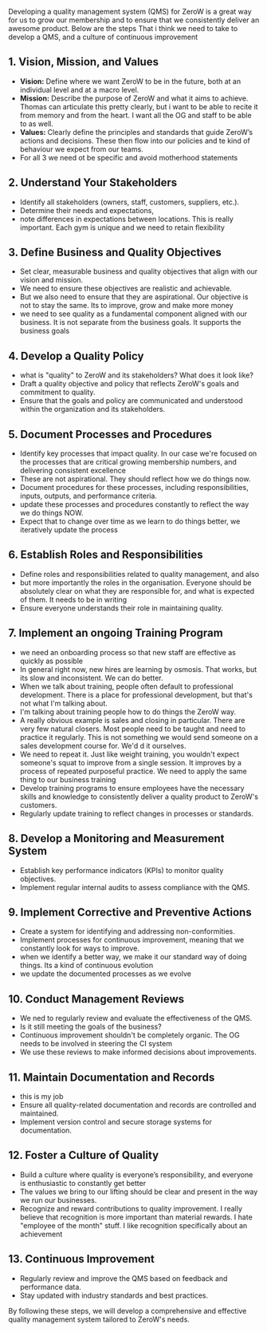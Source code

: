 Developing a quality management system (QMS) for ZeroW is a great way for us to grow our membership and to ensure that 
we consistently deliver an awesome product. Below are the steps That i think we need to take to develop a QMS, and a 
culture of continuous improvement

## 1. Vision, Mission, and Values
- **Vision:** Define where we want ZeroW to be in the future, both at an individual level and at a macro level.
- **Mission:** Describe the purpose of ZeroW and what it aims to achieve. Thomas can articulate this pretty clearly, but i want to be able to recite it from memory and from the heart. I want all the OG and staff to be able to as well. 
- **Values:** Clearly define the principles and standards that guide ZeroW’s actions and decisions. These then flow into our policies and te kind of behaviour we expect from our teams.
- For all 3 we need ot be specific and avoid motherhood statements

## 2. Understand Your Stakeholders
- Identify all stakeholders (owners, staff, customers, suppliers, etc.).
- Determine their needs and expectations, 
- note differences in expectations between locations. This is really important. Each gym is unique and we need to retain flexibility

## 3. Define Business and Quality Objectives
- Set clear, measurable business and quality objectives that align with our vision and mission.
- We need to ensure these objectives are realistic and achievable.
- But we also need to ensure that they are aspirational. Our objective is not to stay the same. Its to improve, grow and make more money
- we need to see quality as a fundamental component aligned with our business. It is not separate from the business goals. It supports the business goals

## 4. Develop a Quality Policy
- what is "quality" to ZeroW and its stakeholders? What does it look like?
- Draft a quality objective and policy that reflects ZeroW's goals and commitment to quality.
- Ensure that the goals and policy are communicated and understood within the organization and its stakeholders.

## 5. Document Processes and Procedures
- Identify key processes that impact quality. In our case we're focused on the processes that are critical growing membership numbers, and delivering consistent excellence
- These are not aspirational. They should reflect how we do things now.
- Document procedures for these processes, including responsibilities, inputs, outputs, and performance criteria.
- update these processes and procedures constantly to reflect the way we do things NOW. 
- Expect that to change over time as we learn to do things better, we iteratively update the process

## 6. Establish Roles and Responsibilities
- Define roles and responsibilities related to quality management, and also 
- but more importantly the roles in the organisation. Everyone should be absolutely clear on what they are responsible for, and what is expected of them. It needs to be in writing
- Ensure everyone understands their role in maintaining quality.

## 7. Implement an ongoing Training Program
- we need an onboarding process so that new staff are effective as quickly as possible
- In general right now, new hires are learning by osmosis. That works, but its slow and inconsistent. We can do better.
- When we talk about training, people often default to professional development. There is a place for professional development, but that's not what I'm talking about.
- I'm talking about training people how to do things the ZeroW way.
- A really obvious example is sales and closing in particular. There are very few natural closers. Most people need to be taught and need to practice it regularly. This is not something we would send someone on a sales development course for. We'd d it ourselves.
- We need to repeat it. Just like weight training, you wouldn't expect someone's squat to improve from a single session. It improves by a process of repeated purposeful practice. We need to apply the same thing to our business training
- Develop training programs to ensure employees have the necessary skills and knowledge to consistently deliver a quality product to ZeroW's customers.
- Regularly update training to reflect changes in processes or standards.

## 8. Develop a Monitoring and Measurement System
- Establish key performance indicators (KPIs) to monitor quality objectives.
- Implement regular internal audits to assess compliance with the QMS.

## 9. Implement Corrective and Preventive Actions
- Create a system for identifying and addressing non-conformities.
- Implement processes for continuous improvement, meaning that we constantly look for ways to improve.
- when we identify a better way, we make it our standard way of doing things. Its a kind of continuous evolution
- we update the documented processes as we evolve

## 10. Conduct Management Reviews
- We ned to regularly review and evaluate the effectiveness of the QMS. 
- Is it still meeting the goals of the business?
- Continuous improvement shouldn't be completely organic. The OG needs to be involved in steering the CI system
- We use these reviews to make informed decisions about improvements.

## 11. Maintain Documentation and Records
- this is my job
- Ensure all quality-related documentation and records are controlled and maintained.
- Implement version control and secure storage systems for documentation.

## 12. Foster a Culture of Quality
- Build a culture where quality is everyone’s responsibility, and everyone is enthusiastic to constantly get better
- The values we bring to our lifting should be clear and present in the way we run our businesses.
- Recognize and reward contributions to quality improvement. I really believe that recognition is more important than material rewards. I hate "employee of the month" stuff. I like recognition specifically about an achievement

## 13. Continuous Improvement
- Regularly review and improve the QMS based on feedback and performance data.
- Stay updated with industry standards and best practices.

By following these steps, we will develop a comprehensive and effective quality management system tailored to ZeroW's needs.